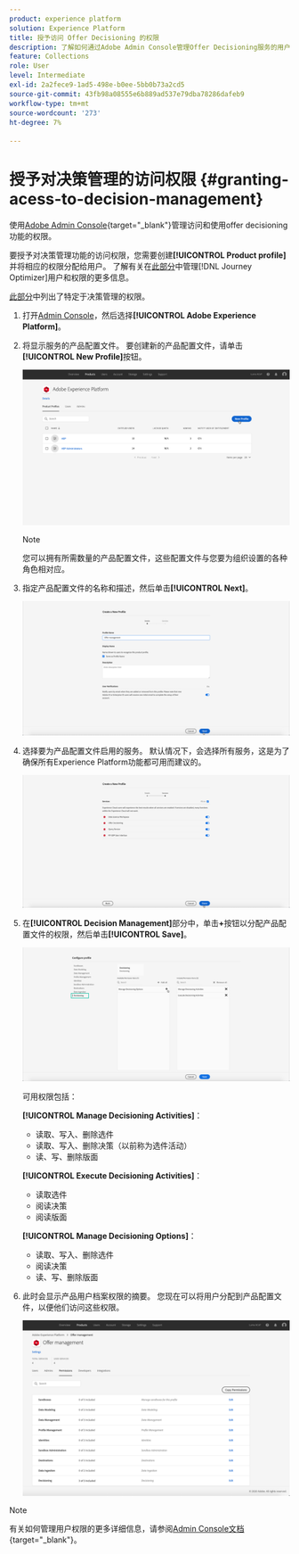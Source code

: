 ```yaml
---
product: experience platform
solution: Experience Platform
title: 授予访问 Offer Decisioning 的权限
description: 了解如何通过Adobe Admin Console管理Offer Decisioning服务的用户权限。
feature: Collections
role: User
level: Intermediate
exl-id: 2a2fece9-1ad5-498e-b0ee-5bb0b73a2cd5
source-git-commit: 43fb98a08555e6b889ad537e79dba78286dafeb9
workflow-type: tm+mt
source-wordcount: '273'
ht-degree: 7%

---
```


# 授予对决策管理的访问权限 {#granting-acess-to-decision-management}

使用[Adobe Admin Console](https://helpx.adobe.com/cn/enterprise/managing/user-guide.html){target=&quot;_blank&quot;}管理访问和使用offer decisioning功能的权限。

要授予对决策管理功能的访问权限，您需要创建&#x200B;**[!UICONTROL Product profile]**&#x200B;并将相应的权限分配给用户。 了解有关在[此部分](../../administration/permissions.md)中管理[!DNL Journey Optimizer]用户和权限的更多信息。

[此部分](../../administration/high-low-permissions.md#manage-decisioning)中列出了特定于决策管理的权限。

<!--If you are a [!DNL Journey Optimizer] user leveraging the **Decision Management** functionality, you need to have the [Decision management permissions](../../administration/high-low-permissions.md#decisions-permissions) enabled to acces all related capabilities. Learn more on managing [!DNL Journey Optimizer] users and permissions in [this section](../../administration/permissions.md).

If you are an [Adobe Experience Platform](https://experienceleague.adobe.com/docs/experience-platform/landing/home.html){target="_blank"} user leveraging the **Offer Decisioning** application service, follow the steps [below](#granting-acess-to-offer-decisioning) to grant access to [!DNL Offer Decisioning].

Grant access to Offer Decisioning

The steps below only apply to **Experience Platform users** leveraging the [!DNL Offer Decisioning] service.-->

1. 打开[Admin Console](https://helpx.adobe.com/enterprise/managing/user-guide.html)，然后选择&#x200B;**[!UICONTROL Adobe Experience Platform]**。

   <!--![](../../assets/offers_admin_console.png)-->

1. 将显示服务的产品配置文件。 要创建新的产品配置文件，请单击&#x200B;**[!UICONTROL New Profile]**&#x200B;按钮。

   ![](../../assets/offers_rights_productprofile.png)

   >[!NOTE]
   >
   >您可以拥有所需数量的产品配置文件，这些配置文件与您要为组织设置的各种角色相对应。

1. 指定产品配置文件的名称和描述，然后单击&#x200B;**[!UICONTROL Next]**。

   ![](../../assets/create-product-profile.png)

   <!--To access the product profile’s permissions, select the **[!UICONTROL Permissions]** line.-->

1. 选择要为产品配置文件启用的服务。 默认情况下，会选择所有服务，这是为了确保所有Experience Platform功能都可用而建议的。

   ![](../../assets/enable-services.png)

1. 在&#x200B;**[!UICONTROL Decision Management]**&#x200B;部分中，单击&#x200B;**+**&#x200B;按钮以分配产品配置文件的权限，然后单击&#x200B;**[!UICONTROL Save]**。

   ![](../../assets/configure-profile.png)

   可用权限包括：

   **[!UICONTROL Manage Decisioning Activities]**：

   * 读取、写入、删除选件
   * 读取、写入、删除决策（以前称为选件活动）
   * 读、写、删除版面

   **[!UICONTROL Execute Decisioning Activities]**：

   * 读取选件
   * 阅读决策
   * 阅读版面

   **[!UICONTROL Manage Decisioning Options]**：

   * 读取、写入、删除选件
   * 阅读决策
   * 读、写、删除版面



1. 此时会显示产品用户档案权限的摘要。 您现在可以将用户分配到产品配置文件，以便他们访问这些权限。

   ![](../../assets/product-profile-created.png)

>[!NOTE]
>
>有关如何管理用户权限的更多详细信息，请参阅[Admin Console文档](https://helpx.adobe.com/enterprise/managing/user-guide.html){target=&quot;_blank&quot;}。

